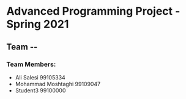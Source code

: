 # Advanced Programming Project - Spring 2021
## Team --

### Team Members:
- Ali Salesi 99105334
- Mohammad Moshtaghi 99109047
- Student3 99100000

